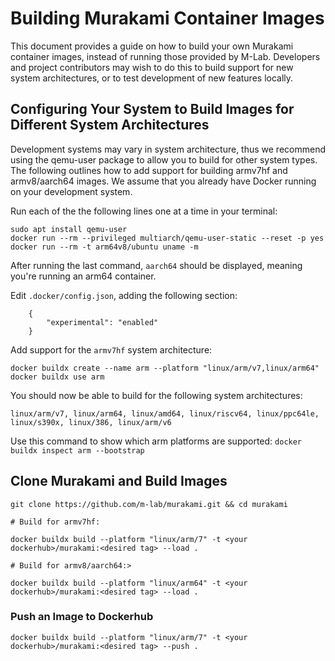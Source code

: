 # Building Murakami Container Images

This document provides a guide on how to build your own Murakami container
images, instead of running those provided by M-Lab. Developers and project
contributors may wish to do this to build support for new system architectures,
or to test development of new features locally.

## Configuring Your System to Build Images for Different System Architectures

Development systems may vary in system architecture, thus we recommend using the
qemu-user package to allow you to build for other system types. The following
outlines how to add support for building armv7hf and armv8/aarch64 images. We
assume that you already have Docker running on your development system.

Run each of the the following lines one at a time in your terminal:
```
sudo apt install qemu-user
docker run --rm --privileged multiarch/qemu-user-static --reset -p yes
docker run --rm -t arm64v8/ubuntu uname -m
```

After running the last command, `aarch64` should be displayed, meaning you're running an arm64 container.

Edit `.docker/config.json`, adding the following section:
```	
	{    
        "experimental": "enabled"    
	}
```

Add support for the `armv7hf` system architecture:
```
docker buildx create --name arm --platform "linux/arm/v7,linux/arm64"
docker buildx use arm
```

You should now be able to build for the following system architectures:
```
linux/arm/v7, linux/arm64, linux/amd64, linux/riscv64, linux/ppc64le, linux/s390x, linux/386, linux/arm/v6
```

Use this command to show which arm platforms are supported:
```docker buildx inspect arm --bootstrap```

## Clone Murakami and Build Images

```
git clone https://github.com/m-lab/murakami.git && cd murakami

# Build for armv7hf:

docker buildx build --platform "linux/arm/7" -t <your dockerhub>/murakami:<desired tag> --load .

# Build for armv8/aarch64:>

docker buildx build --platform "linux/arm64" -t <your dockerhub>/murakami:<desired tag> --load .
```

### Push an Image to Dockerhub

```
docker buildx build --platform "linux/arm/7" -t <your dockerhub>/murakami:<desired tag> --push .
```
